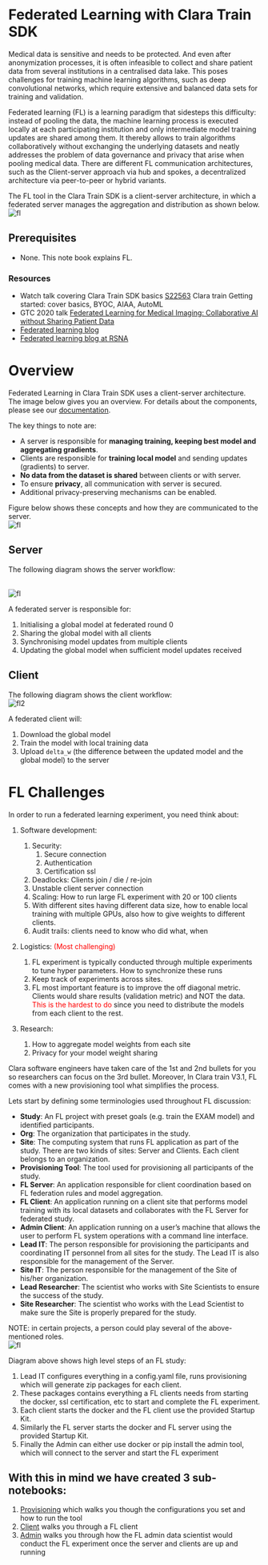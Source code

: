 # Federated Learning with Clara Train SDK

Medical data is sensitive and needs to be protected. And even after anonymization processes, 
it is often infeasible to collect and share patient data from several institutions in a centralised data lake. 
This poses challenges for training machine learning algorithms, such as deep convolutional networks, which require extensive and balanced data sets for training and validation.


Federated learning (FL) is a learning paradigm that sidesteps this difficulty: 
instead of pooling the data, the machine learning process is executed locally at each participating institution and only intermediate model training updates are shared among them. 
It thereby allows to train algorithms collaboratively without exchanging the underlying datasets and neatly addresses the problem of data governance and privacy that arise when pooling medical data. 
There are different FL communication architectures, such as the Client-server approach via hub and spokes, a decentralized architecture via peer-to-peer or hybrid variants. 

The FL tool in the Clara Train SDK is a client-server architecture, 
in which a federated server manages the aggregation and distribution as shown below.
<br>![fl](images/FLDiagram.png)<br> 


## Prerequisites
- None. This note book explains FL.

### Resources
- Watch talk covering Clara Train SDK basics [S22563](https://developer.nvidia.com/gtc/2020/video/S22563)
Clara train Getting started: cover basics, BYOC, AIAA, AutoML 
- GTC 2020 talk [Federated Learning for Medical Imaging: Collaborative AI without Sharing Patient Data](https://developer.nvidia.com/gtc/2020/video/s21536-vid)
- [Federated learning blog](https://blogs.nvidia.com/blog/2019/10/13/what-is-federated-learning/)
- [Federated learning blog at RSNA](https://blogs.nvidia.com/blog/2019/12/01/clara-federated-learning/)  


# Overview

Federated Learning in Clara Train SDK uses a client-server architecture. 
The image below gives you an overview. 
For details about the components, please see our [documentation](https://docs.nvidia.com/clara/tlt-mi/clara-train-sdk-v3.0/nvmidl/additional_features/federated_learning.html?highlight=federated).  

The key things to note are:
* A server is responsible for **managing training, keeping best model and aggregating gradients**.
* Clients are responsible for **training local model** and sending updates (gradients) to server.
* **No data from the dataset is shared** between clients or with server.
* To ensure **privacy**, all communication with server is secured.
* Additional privacy-preserving mechanisms can be enabled.

Figure below shows these concepts and how they are communicated to the server.
<br>![fl](images/FLDetails.png)<br>


## Server

The following diagram shows the server workflow:

<br>![fl](images/fl_server_workflow.png)<br>

A federated server is responsible for:
1. Initialising a global model at federated round 0
1. Sharing the global model with all clients
1. Synchronising model updates from multiple clients
1. Updating the global model when sufficient model updates received


##  Client

The following diagram shows the client workflow:
<br>![fl2](images/fl_client_workflow.png)<br>

A federated client will:
1. Download the global model
1. Train the model with local training data
1. Upload `delta_w` (the difference between the updated model and the global model) to the server


# FL Challenges 
In order to run a federated learning experiment, you need think about:
1. Software development:
    1. Security:
        1. Secure connection
        2. Authentication
        3. Certification ssl
    2. Deadlocks: Clients join / die / re-join
    4. Unstable client server connection
    5. Scaling: How to run large FL experiment with 20 or 100 clients
    6. With different sites having different data size, how to enable local training with multiple GPUs, also how to give weights to different clients.
    7. Audit trails: clients need to know who did what, when    

2. Logistics: <span style="color:red">(Most challenging)</span>

    1. FL experiment is typically conducted through multiple experiments to tune hyper parameters. 
    How to synchronize these runs
    2. Keep track of experiments across sites.
    3. FL most important feature is to improve the off diagonal metric. 
    Clients would share results (validation metric) and NOT the data. 
    <span style="color:red"> This is the hardest to do </span> since you need to distribute the models from each client to the rest.  

3. Research:
    1. How to aggregate model weights from each site
    2. Privacy for your model weight sharing 
    

Clara software engineers have taken care of the 1st and 2nd bullets for you so researchers can focus on the 3rd bullet.
Moreover, In Clara train V3.1, FL comes with a new provisioning tool what simplifies the process.

Lets start by defining some terminologies used throughout FL discussion:

- __Study__: An FL project with preset goals (e.g. train the EXAM model) and identified participants.
- __Org__: The organization that participates in the study.
- __Site__: The computing system that runs FL application as part of the study.
There are two kinds of sites: Server and Clients.
Each client belongs to an organization.
- __Provisioning Tool__: The tool used for provisioning all participants of the study.
- __FL Server__: An application responsible for client coordination based on FL federation rules and model aggregation.
- __FL Client__: An application running on a client site that performs model training with its local datasets and collaborates with the FL Server for federated study.
- __Admin Client__: An application running on a user’s machine that allows the user to perform FL system operations with a command line interface.
- __Lead IT__: The person responsible for provisioning the participants and coordinating IT personnel from all sites for the study.
The Lead IT is also responsible for the management of the Server.
- __Site IT__: The person responsible for the management of the Site of his/her organization.
- __Lead Researcher__: The scientist who works with Site Scientists to ensure the success of the study.
- __Site Researcher__: The scientist who works with the Lead Scientist to make sure the Site is properly prepared for the study.

NOTE: in certain projects, a person could play several of the above-mentioned roles. 
<br>![fl](images/FLWorkFlow.png)<br>

Diagram above shows high level steps of an FL study:  
1. Lead IT configures everything in a config.yaml file, runs provisioning which will generate zip packages for each client.
2. These packages contains everything a FL clients needs from starting the docker, ssl certification, etc to start and complete the FL experiment.
3. Each client starts the docker and the FL client use the provided Startup Kit.
4. Similarly the FL server starts the docker and FL server using the provided Startup Kit.
5. Finally the Admin can either use docker or pip install the admin tool, which will connect to the server and start the FL experiment


## With this in mind we have created 3 sub-notebooks: 
1. [Provisioning](Provisioning.ipynb) which walks you though the configurations you set and how to run the tool
2. [Client](Client.ipynb) walks you through a FL client
3. [Admin](Admin.ipynb) walks you through how the FL admin data scientist would conduct the FL experiment once the server and clients are up and running
 
